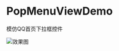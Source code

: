 # PopMenuViewDemo
模仿QQ首页下拉框控件

![效果图](https://github.com/1070824493/PopMenuViewDemo/blob/master/screenshot/1.png)

